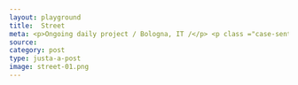 ```yaml
---
layout: playground
title:  Street
meta: <p>Ongoing daily project / Bologna, IT /</p> <p class ="case-sentitive">2020-03-06</p> 
source: 
category: post
type: justa-a-post
image: street-01.png
---
```







